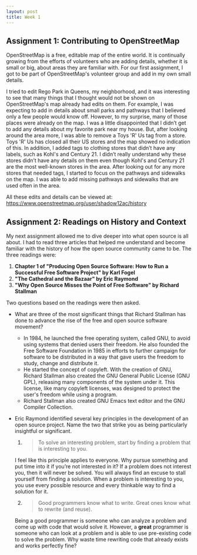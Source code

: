 ```yaml
---
layout: post
title: Week 1
---
```


## Assignment 1: Contributing to OpenStreetMap


OpenStreetMap is a free, editable map of the entire world. It is continually growing from the efforts of volunteers who are adding details, whether it is small or big, about areas they are familiar with. For our first assignment, I got to be part of OpenStreetMap's volunteer group and add in my own small details.

I tried to edit Rego Park in Queens, my neighborhood, and it was interesting to see that many things that I thought would not be shown on OpenStreetMap's map already had edits on them. For example, I was expecting to add in details about small parks and pathways that I believed only a few people would know off. However, to my surprise, many of those places were already on the map. I was a little disappointed that I didn’t get to add any details about my favorite park near my house. But, after looking around the area more, I was able to remove a Toys 'R' Us tag from a store.  Toys 'R' Us has closed all their US stores and the map showed no indication of this. In addition, I added tags to clothing stores that didn’t have any labels, such as Kohl's and Century 21. I didn’t really understand why these stores didn’t have any details on them even though Kohl's and Century 21 are the most well-known stores in the area. After looking out for any more stores that needed tags, I started to focus on the pathways and sidewalks on the map. I was able to add missing pathways and sidewalks that are used often in the area.

All these edits and details can be viewed at: <https://www.openstreetmap.org/user/shadow12ac/history>

## Assignment 2: Readings on History and Context

My next assignment allowed me to dive deeper into what open source is all about. I had to read three articles that helped me understand and become familiar with the history of how the open source community came to be. The three readings were:
1. __Chapter 1 of "Producing Open Source Software: How to Run a Successful Free Software Project" by
Karl Fogel__
2. __"The Cathedral and the Bazaar" by Eric Raymond__
3. __"Why Open Source Misses the Point of Free Software" by Richard Stallman__

Two questions based on the readings were then asked. 
* What are three of the most significant things that Richard Stallman has done to advance the rise of
the free and open source software movement?
  * In 1984, he launched the free operating system, called GNU, to avoid using systems that denied users their freedom. He also founded the Free Software Foundation in 1985 in efforts to further campaign for software to be distributed in a way that gave users the freedom to study, change and distribute it.
  * He started the concept of copyleft. With the creation of GNU, Richard Stallman also created the GNU General Public License (GNU GPL), releasing many components of the system under it. This license, like many copyleft licenses, was designed to protect the user's freedom while using a program.
  * Richard Stallman also created GNU Emacs text editor and the GNU Compiler Collection. 

* Eric Raymond identified several key principles in the development of an open source project. Name
the two that strike you as being particularly insightful or significant.
  1. > To solve an interesting problem, start by finding a problem that is interesting to you.
  
  I feel like this principle applies to everyone. Why pursue something and put time into it if you’re not interested in it? If a      problem does not interest you, then it will never be solved. You will always find an excuse to stall yourself from finding a solution. When a problem is interesting to you, you use every possible resource and every thinkable way to find a solution for it. 
  
  2. > Good programmers know what to write. Great ones know what to rewrite (and reuse).
  
  Being a good programmer is someone who can analyze a problem and come up with code that would solve it. However, a __great__ programmer is someone who can look at a problem and is able to use pre-existing code to solve the problem. Why waste time rewriting code that already exists and works perfectly fine?

 

